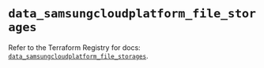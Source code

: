 # `data_samsungcloudplatform_file_storages`

Refer to the Terraform Registry for docs: [`data_samsungcloudplatform_file_storages`](https://registry.terraform.io/providers/samsungsdscloud/samsungcloudplatform/3.13.0/docs/data-sources/file_storages).
